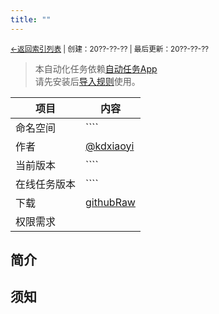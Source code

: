 ```yaml
---
title: ""
---
```


<small><a href="../../">←返回索引列表</a> 
| 创建：20??-??-?? | 最后更新：20??-??-??</small><br>
> 本自动化任务依赖[自动任务App](//kdxhub.github.io/autotasklist/about_at)<br>请先安装后[导入规则](//kdxhub.github.io/autotasklist/about_import)使用。

| 项目 | 内容 |
|-|-|
| 命名空间 | ```` |
| 作者 | [@kdxiaoyi](//kdx233.github.io/) |
| 当前版本 | ```` |
| 在线任务版本 | ```` |
| 下载 | [githubRaw](./) |
| 权限需求 |  |

## 简介

## 须知